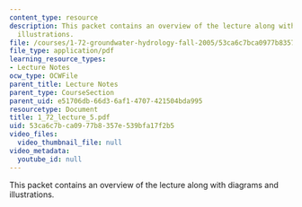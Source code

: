 ```yaml
---
content_type: resource
description: This packet contains an overview of the lecture along with diagrams and
  illustrations.
file: /courses/1-72-groundwater-hydrology-fall-2005/53ca6c7bca0977b8357e539bfa17f2b5_1_72_lecture_5.pdf
file_type: application/pdf
learning_resource_types:
- Lecture Notes
ocw_type: OCWFile
parent_title: Lecture Notes
parent_type: CourseSection
parent_uid: e51706db-66d3-6af1-4707-421504bda995
resourcetype: Document
title: 1_72_lecture_5.pdf
uid: 53ca6c7b-ca09-77b8-357e-539bfa17f2b5
video_files:
  video_thumbnail_file: null
video_metadata:
  youtube_id: null
---
```

This packet contains an overview of the lecture along with diagrams and illustrations.

